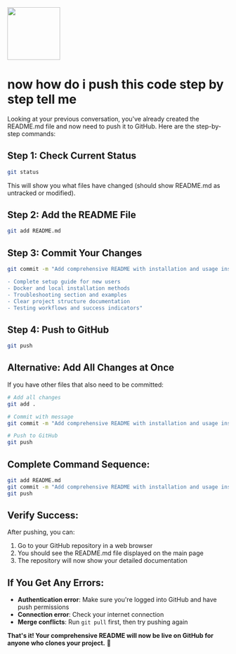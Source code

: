 <img src="https://r2cdn.perplexity.ai/pplx-full-logo-primary-dark%402x.png" class="logo" width="120"/>

# now how do i push this code step by step tell me

Looking at your previous conversation, you've already created the README.md file and now need to push it to GitHub. Here are the step-by-step commands:

## Step 1: Check Current Status

```bash
git status
```

This will show you what files have changed (should show README.md as untracked or modified).

## Step 2: Add the README File

```bash
git add README.md
```


## Step 3: Commit Your Changes

```bash
git commit -m "Add comprehensive README with installation and usage instructions

- Complete setup guide for new users
- Docker and local installation methods  
- Troubleshooting section and examples
- Clear project structure documentation
- Testing workflows and success indicators"
```


## Step 4: Push to GitHub

```bash
git push
```


## Alternative: Add All Changes at Once

If you have other files that also need to be committed:

```bash
# Add all changes
git add .

# Commit with message
git commit -m "Add comprehensive README with installation and usage instructions"

# Push to GitHub
git push
```


## Complete Command Sequence:

```bash
git add README.md
git commit -m "Add comprehensive README with installation and usage instructions"
git push
```


## Verify Success:

After pushing, you can:

1. Go to your GitHub repository in a web browser
2. You should see the README.md file displayed on the main page
3. The repository will now show your detailed documentation

## If You Get Any Errors:

- **Authentication error**: Make sure you're logged into GitHub and have push permissions
- **Connection error**: Check your internet connection
- **Merge conflicts**: Run `git pull` first, then try pushing again

**That's it! Your comprehensive README will now be live on GitHub for anyone who clones your project.** 🚀

